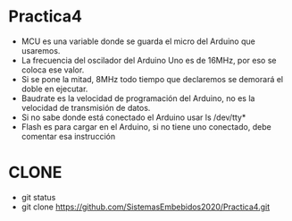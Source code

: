 # Practica4

- MCU es una variable donde se guarda el micro del Arduino que usaremos.
- La frecuencia del oscilador del Arduino Uno es de 16MHz, por eso se coloca ese valor. 
- Si se pone la mitad, 8MHz todo tiempo que declaremos se demorará el doble en ejecutar.
- Baudrate es la velocidad de programación del Arduino, no es la velocidad de transmisión de datos.
- Si no sabe donde está conectado el Arduino usar ls /dev/tty*
- Flash es para cargar en el Arduino, si no tiene uno conectado, debe comentar esa instrucción

# CLONE
- git status
- git clone https://github.com/SistemasEmbebidos2020/Practica4.git

